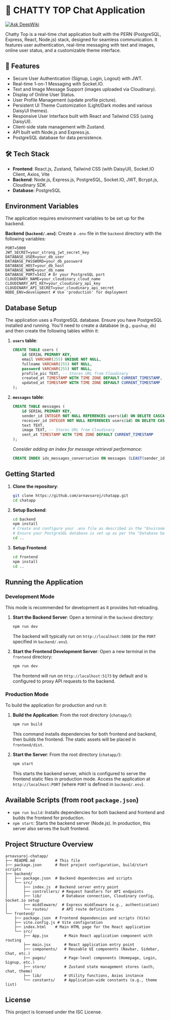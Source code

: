 # 💬 CHATTY TOP Chat Application
[![Ask DeepWiki](https://devin.ai/assets/askdeepwiki.png)](https://deepwiki.com/ArnavSaroj/chatapp)

Chatty Top is a real-time chat application built with the PERN (PostgreSQL, Express, React, Node.js) stack, designed for seamless communication. It features user authentication, real-time messaging with text and images, online user status, and a customizable theme interface.

## 🚀 Features

*   Secure User Authentication (Signup, Login, Logout) with JWT.
*   Real-time 1-on-1 Messaging with Socket.IO.
*   Text and Image Message Support (images uploaded via Cloudinary).
*   Display of Online User Status.
*   User Profile Management (update profile picture).
*   Persistent UI Theme Customization (Light/Dark modes and various DaisyUI themes).
*   Responsive User Interface built with React and Tailwind CSS (using DaisyUI).
*   Client-side state management with Zustand.
*   API built with Node.js and Express.js.
*   PostgreSQL database for data persistence.

## 🛠️ Tech Stack

*   **Frontend**: React.js, Zustand, Tailwind CSS (with DaisyUI), Socket.IO Client, Axios, Vite
*   **Backend**: Node.js, Express.js, PostgreSQL, Socket.IO, JWT, Bcrypt.js, Cloudinary SDK
*   **Database**: PostgreSQL

## Environment Variables

The application requires environment variables to be set up for the backend.

**Backend (`backend/.env`)**:
Create a `.env` file in the `backend` directory with the following variables:

```env
PORT=5000
JWT_SECRET=your_strong_jwt_secret_key
DATABASE_USER=your_db_user
DATABASE_PASSWORD=your_db_password
DATABASE_HOST=your_db_host
DATABASE_NAME=your_db_name
DATABASE_PORT=5432 # Or your PostgreSQL port
CLOUDINARY_NAME=your_cloudinary_cloud_name
CLOUDINARY_API_KEY=your_cloudinary_api_key
CLOUDINARY_API_SECRET=your_cloudinary_api_secret
NODE_ENV=development # Use 'production' for deployment
```

## Database Setup

The application uses a PostgreSQL database. Ensure you have PostgreSQL installed and running.
You'll need to create a database (e.g., `gupshup_db`) and then create the following tables within it:

1.  **`users` table**:
    ```sql
    CREATE TABLE users (
        id SERIAL PRIMARY KEY,
        email VARCHAR(255) UNIQUE NOT NULL,
        fullname VARCHAR(255) NOT NULL,
        password VARCHAR(255) NOT NULL,
        profile_pic TEXT, -- Stores URL from Cloudinary
        created_at TIMESTAMP WITH TIME ZONE DEFAULT CURRENT_TIMESTAMP,
        updated_at TIMESTAMP WITH TIME ZONE DEFAULT CURRENT_TIMESTAMP
    );
    ```

2.  **`messages` table**:
    ```sql
    CREATE TABLE messages (
        id SERIAL PRIMARY KEY,
        sender_id INTEGER NOT NULL REFERENCES users(id) ON DELETE CASCADE,
        receiver_id INTEGER NOT NULL REFERENCES users(id) ON DELETE CASCADE,
        text TEXT,
        image TEXT, -- Stores URL from Cloudinary
        sent_at TIMESTAMP WITH TIME ZONE DEFAULT CURRENT_TIMESTAMP
    );
    ```
    *Consider adding an index for message retrieval performance:*
    ```sql
    CREATE INDEX idx_messages_conversation ON messages (LEAST(sender_id, receiver_id), GREATEST(sender_id, receiver_id), sent_at);
    ```

## Getting Started

1.  **Clone the repository**:
    ```bash
    git clone https://github.com/arnavsaroj/chatapp.git
    cd chatapp
    ```

2.  **Setup Backend**:
    ```bash
    cd backend
    npm install
    # Create and configure your .env file as described in the "Environment Variables" section.
    # Ensure your PostgreSQL database is set up as per the "Database Setup" section.
    cd ..
    ```

3.  **Setup Frontend**:
    ```bash
    cd frontend
    npm install
    cd ..
    ```

## Running the Application

### Development Mode

This mode is recommended for development as it provides hot-reloading.

1.  **Start the Backend Server**:
    Open a terminal in the `backend` directory:
    ```bash
    npm run dev
    ```
    The backend will typically run on `http://localhost:5000` (or the `PORT` specified in `backend/.env`).

2.  **Start the Frontend Development Server**:
    Open a new terminal in the `frontend` directory:
    ```bash
    npm run dev
    ```
    The frontend will run on `http://localhost:5173` by default and is configured to proxy API requests to the backend.

### Production Mode

To build the application for production and run it:

1.  **Build the Application**:
    From the root directory (`chatapp/`):
    ```bash
    npm run build
    ```
    This command installs dependencies for both frontend and backend, then builds the frontend. The static assets will be placed in `frontend/dist`.

2.  **Start the Server**:
    From the root directory (`chatapp/`):
    ```bash
    npm start
    ```
    This starts the backend server, which is configured to serve the frontend static files in production mode. Access the application at `http://localhost:PORT` (where `PORT` is defined in `backend/.env`).

## Available Scripts (from root `package.json`)

*   `npm run build`: Installs dependencies for both backend and frontend and builds the frontend for production.
*   `npm start`: Starts the backend server (Node.js). In production, this server also serves the built frontend.

## Project Structure Overview
```
arnavsaroj-chatapp/
├── README.md         # This file
├── package.json      # Root project configuration, build/start scripts
├── backend/
│   ├── package.json  # Backend dependencies and scripts
│   └── src/
│       ├── index.js  # Backend server entry point
│       ├── controllers/ # Request handlers for API endpoints
│       ├── lib/         # Database connection, Cloudinary config, Socket.io setup
│       ├── middleware/  # Express middleware (e.g., authentication)
│       └── routes/      # API route definitions
└── frontend/
    ├── package.json  # Frontend dependencies and scripts (Vite)
    ├── vite.config.js # Vite configuration
    ├── index.html    # Main HTML page for the React application
    └── src/
        ├── App.jsx       # Main React application component with routing
        ├── main.jsx      # React application entry point
        ├── components/   # Reusable UI components (Navbar, Sidebar, Chat, etc.)
        ├── pages/        # Page-level components (Homepage, Login, Signup, etc.)
        ├── store/        # Zustand state management stores (auth, chat, theme)
        ├── lib/          # Utility functions, Axios instance
        └── constants/    # Application-wide constants (e.g., theme list)
```

## License

This project is licensed under the ISC License.
